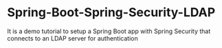 # Spring-Boot-Spring-Security-LDAP
It is a demo tutorial to setup a Spring Boot app with Spring Security that connects to an LDAP server for authentication
